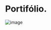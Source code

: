 # Portifólio.

![image](https://user-images.githubusercontent.com/69824782/134906030-a19e1abe-0b24-4d24-b6cd-90b1f5282652.png)
